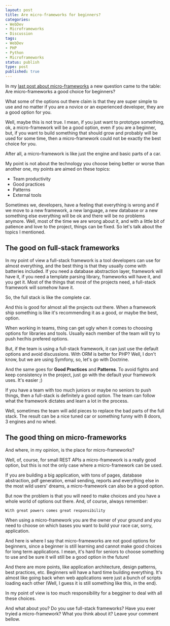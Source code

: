 ```yaml
---
layout: post
title: Are micro-frameworks for beginners?
categories:
- WebDev
- Microframeworks
- Discussion
tags:
- WebDev
- PHP
- Python
- Microframeworks
status: publish
type: post
published: true
---
```


In my [last post about micro-frameworks](http://blog.evaldojunior.com/webdev/microframeworks/discussion/2015/01/08/are-micro-frameworks-suitable-only-for-small-projects.html)
a new question came to the table: Are micro-frameworks a good choice for
beginners?

What some of the options out there claim is that they are super simple to use
and no matter if you are a novice or an experienced developer, they are a good
option for you.

Well, maybe this is not true. I mean, if you just want to prototype something,
ok, a micro-framework will be a good option, even if you are a beginner, but, if
you want to build something that should grow and probably will be used for some
time, then a micro-framework could not be exactly the best choice for you.

After all, a micro-framework is like just the engine and basic parts of a car.

My point is not about the technology you choose being better or worse than
another one, my points are aimed on these topics:

- Team productivity
- Good practices
- Patterns
- External tools

Sometimes we, developers, have a feeling that everything is wrong and if we
move to a new framework, a new language, a new database or a new something else
everything will be ok and there will be no problems anymore. Well, most of the
time we are wrong about it, and with a little bit of patience and love to the
project, things can be fixed. So let's talk about the topics I mentioned.

## The good on full-stack frameworks

In my point of view a full-stack framework is a tool developers can use for
almost everything, and the best thing is that they usually come with batteries
included. If you need a database abstraction layer, framework will have it, if
you need a template parsing library, frameworks will have it, and you get it.
Most of the things that most of the projects need, a full-stack framework will
somehow have it.

So, the full stack is like the complete car.

And this is good for almost all the projects out there. When a framework ship
something is like it's recommending it as a good, or maybe the best, option.

When working in teams, thing can get ugly when it comes to choosing options for
libraries and tools. Usually each member of the team will try to push her/his
prefered options.

But, if the team is using a full-stack framework, it can just use the default
options and avoid discussions. With ORM is better for PHP? Well, I don't know,
but we are using Symfony, so, let's go with Doctrine.

And the same goes for **Good Practices** and **Patterns**. To avoid fights and
keep consistency in the project, just go with the default your framework uses.
It's easier ;)

If you have a team with too much juniors or maybe no seniors to push things,
then a full-stack is definitely a good option. The team can follow what the
framework dictates and learn a lot in the process.

Well, sometimes the team will add pieces to replace the bad parts of the full
stack. The result can be a nice tuned car or something funny with 8 doors, 3
engines and no wheel.

## The good thing on micro-frameworks

And where, in my opinion, is the place for micro-frameworks?

Well, of, course, for small REST APIs a micro-framework is a really good option,
but this is not the only case where a micro-framework can be used.

If you are building a big application, with tons of pages, database abstraction,
pdf generation, email sending, reports and everything else in the most wild
users' dreams, a micro-framework can also be a good option.

But now the problem is that you will need to make choices and you have a whole
world of options out there. And, of course, always remember:

    With great powers comes great responsibility

When using a micro-framework you are the owner of your ground and you need to
choose on which bases you want to build your race car, sorry, application.

And here is where I say that micro-frameworks are not good options for beginners,
since a beginner is still learning and cannot make good choices for long term
applications. I mean, it's hard for seniors to choose something to use and be
sure it will still be a good option in the future!

And there are more points, like application architecture, design patterns, best
practices, etc. Beginners will have a hard time building everything. It's
almost like going back when web applications were just a bunch of scripts
loading each other (Well, I guess it is still something like this, in the end).

In my point of view is too much responsibility for a begginer to deal with
all these choices.

And what about you? Do you use full-stack frameworks? Have you ever tryied a
micro-framework? What you think about it? Leave your comment bellow.
